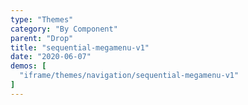 ```yaml
---
type: "Themes"
category: "By Component"
parent: "Drop"
title: "sequential-megamenu-v1"
date: "2020-06-07"
demos: [
  "iframe/themes/navigation/sequential-megamenu-v1"
]
---
```

